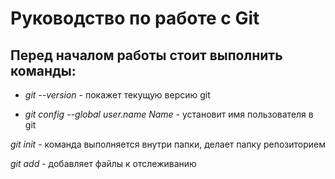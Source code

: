 # Руководство по работе с Git

## Перед началом работы стоит выполнить команды:

* *git --version* - покажет текущую версию git

* *git config --global user.name Name* - установит имя пользователя в git

*git init* - команда выполняется внутри папки, делает папку репозиторием

*git add* - добавляет файлы к отслеживанию

